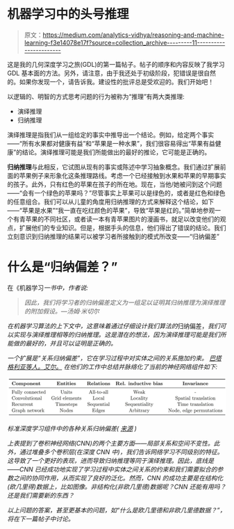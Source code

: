 # 机器学习中的头号推理

> 原文：<https://medium.com/analytics-vidhya/reasoning-and-machine-learning-f3e14078e17f?source=collection_archive---------11----------------------->

这是我的几何深度学习之旅(GDL)的第一篇帖子。帖子的顺序和内容反映了我学习 GDL 基本面的方法。另外，请注意，由于我还处于初级阶段，犯错误是很自然的。如果你发现一个，请告诉我。建设性的批评总是受欢迎的。我们开始吧！

以逻辑的、明智的方式思考问题的行为被称为“推理”有两大类推理:

*   演绎推理
*   归纳推理

演绎推理是指我们从一组给定的事实中推导出一个结论。例如，给定两个事实——“所有水果都对健康有益”和“苹果是一种水果”，我们很容易得出“苹果有益健康”的结论。演绎推理可能是我们所能做出的最好的推论，它可能是正确的。

**归纳推理**与此相反，它试图从现有的事实或陈述中学习抽象概念。我们通过扩展前面的苹果例子来形象化这条推理路线。考虑一个已经接触到水果和苹果的早期事实的孩子。此外，只有红色的苹果在孩子的所在地。现在，当他/她被问到这个问题——“会有一个绿色的苹果吗？”尽管事实上苹果可以是绿色的，或者是红色和绿色的任意组合。我们可以从儿童的角度用归纳推理的方式来解释这个结论，如下——“苹果是水果”“我一直在吃红颜色的苹果”，导致“苹果是红的。”简单地参观一个有青苹果的不同社区，或者读一本有青苹果图片的漫画书，就足以改变他们的观点，扩展他们的专业知识。但是，根据手头的信息，他们得出了错误的结论。我们立刻意识到归纳推理的结果可以被学习者所接触到的模式所改变——“归纳偏差”

# 什么是“归纳偏差？”

在《机器学习[](http://www.cs.cmu.edu/~tom/mlbook.html)*一书中，作者说:*

> *因此，我们将学习者的归纳偏差定义为一组足以证明其归纳推理为演绎推理的附加假设。—汤姆·米切尔*

*在机器学习算法的上下文中，这意味着通过仔细设计我们算法的*归纳偏差，*我们可以实现与演绎推理相等的归纳推理。这是潜在的想法，因为演绎推理可能是我们所能做的最好的，并且可以证明是正确的。*

*一个扩展是“关系归纳偏差”，它在学习过程中对实体之间的关系施加约束。 [*巴塔格利亚等人。艾尔。*](https://arxiv.org/pdf/1806.01261.pdf) 在他们的工作中总结并脉络化了当前的神经网络组件如下:*

*![](img/5bfe3c236de87c98ae0d98b8eefc4ec3.png)*

*标准深度学习组件中的各种关系归纳偏差( [*来源*](https://arxiv.org/pdf/1806.01261.pdf) )*

*上表提到了卷积神经网络(CNN)的两个主要方面——局部关系和空间不变性。此外，通过堆叠多个卷积层(在深度 CNN 中)，我们告诉网络学习不同级别的特征。这导致了一个更好的表现，进而导致归纳推理等同于演绎推理。因此，底线是——CNN 已经成功地实现了学习过程中实体之间关系的约束和我们需要拟合的参数之间的协同作用，从而实现了良好的泛化。然而，CNN 的成功主要是在结构化(欧几里得)数据上，比如图像。非结构化(非欧几里德)数据呢？CNN 还能有用吗？还是我们需要新的东西？*

*以上问题的答案，甚至更基本的问题，如“什么是欧几里德和非欧几里德数据？”，将在下一篇帖子中讨论。*